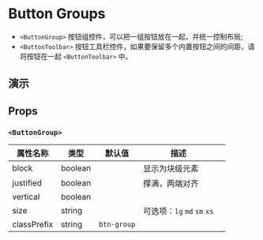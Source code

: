 # Button Groups [<i class="icon icon-edit2" ></i>](https://github.com/rsuite/rsuite.github.io/blob/master/src/components/buttonGroups/index.md)

- `<ButtonGroup>` 按钮组控件，可以把一组按钮放在一起，并统一控制布局;
- `<ButtonToolbar>` 按钮工具栏控件，如果要保留多个内置按钮之间的间距，请将按钮在一起 `<ButtonToolbar>` 中。


## 演示

<!--{demo}-->



## Props

### `<ButtonGroup>`

| 属性名称        | 类型      | 默认值         | 描述                      |     |
|-------------|---------|-------------|-------------------------|-----|
| block       | boolean |             | 显示为块级元素                 |     |
| justified   | boolean |             | 撑满，两端对齐                 |     |
| vertical    | boolean |             |                         |     |
| size        | string  |             | 可选项：`lg` `md` `sm` `xs` |     |
| classPrefix | string  | `btn-group` |                         |     |
